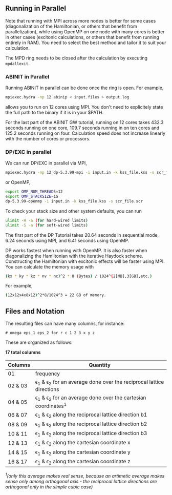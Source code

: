Running in Parallel
--------------------
Note that running with MPI across more nodes is better for some cases
(diagonalization of the Hamiltonian, or others that benefit from
parallelization), while using OpenMP on one node with many cores is better in
other cases (excitonic calculations, or others that benefit from running
entirely in RAM). You need to select the best method and tailor it to suit your
calculation.

The MPD ring needs to be closed after the calculation by executing `mpdallexit`.


### ABINIT in Parallel

Running ABINIT in parallel can be done once the ring is open. For example,

```sh
mpiexec.hydra -np 12 abinip < input.files > output.log
```

allows you to run on 12 cores using MPI. You don't need to explicitely state the
full path to the binary if it is in your $PATH.

For the last part of the ABINIT GW tutorial, running on 12 cores takes 432.3
seconds running on one core, 109.7 seconds running in on ten cores and 125.2
seconds running on four. Calculation speed does not increase linearly with the
number of cores or processors.


### DP/EXC in parallel

We can run DP/EXC in parallel via MPI,

```sh
mpiexec.hydra -np 12 dp-5.3.99-mpi -i input.in -k kss_file.kss -s scr_file.scr
```

or OpenMP,

```sh
export OMP_NUM_THREADS=12
export OMP_STACKSIZE=1G
dp-5.3.99-openmp -i input.in -k kss_file.kss -s scr_file.scr
```

To check your stack size and other system defaults, you can run
```sh
ulimit -H -a (for hard-wired limits)
ulimit -S -a (for soft-wired limits)
```

The first part of the DP Tutorial takes 20.64 seconds in sequential mode, 6.24
seconds using MPI, and 6.41 seconds using OpenMP.

DP works fastest when running with OpenMP. It is also faster when diagonalizing
the Hamiltonian with the iterative Haydock scheme. Constructing the Hamiltonian
with excitonic effects will be faster using MPI. You can calculate the memory
usage with

```sh
(kx * ky * kz * nv * nc)^2 * 8 (Bytes) / 1024^(2[MB],3[GB],etc.)
```

For example,

```sh
(12x12x4x8x12)^2*8/1024^3 = 22 GB of memory.
```


Files and Notation
--------------------
The resulting files can have many columns, for instance:

```
# omega eps_1 eps_2 for r c 1 2 3 x y z 
```

These are organized as follows:

**17 total columns**

| Columns   | Quantity                                                                                                                      |
|-----------|-------------------------------------------------------------------------------------------------------------------------------|
| 01        | frequency                                                                                                                     |
| 02 & 03   | &straightepsilon;<sub>1</sub> & &straightepsilon;<sub>2</sub> for an average done over the reciprocal lattice directions      |
| 04 & 05   | &straightepsilon;<sub>1</sub> & &straightepsilon;<sub>2</sub> for an average done over the cartesian coordinates<sup>1</sup>  |
| 06 & 07   | &straightepsilon;<sub>1</sub> & &straightepsilon;<sub>2</sub> along the reciprocal lattice direction b1                       |
| 08 & 09   | &straightepsilon;<sub>1</sub> & &straightepsilon;<sub>2</sub> along the reciprocal lattice direction b2                       |
| 10 & 11   | &straightepsilon;<sub>1</sub> & &straightepsilon;<sub>2</sub> along the reciprocal lattice direction b3                       |
| 12 & 13   | &straightepsilon;<sub>1</sub> & &straightepsilon;<sub>2</sub> along the cartesian coordinate x                                |
| 14 & 15   | &straightepsilon;<sub>1</sub> & &straightepsilon;<sub>2</sub> along the cartesian coordinate y                                |
| 16 & 17   | &straightepsilon;<sub>1</sub> & &straightepsilon;<sub>2</sub> along the cartesian coordinate z                                |

*<sup>1</sup>(only this average makes real sense, because an artimetic average
makes sense only among orthogonal axis - the reciprocal lattice directions are
orthogonal only in the simple cubic case)*
